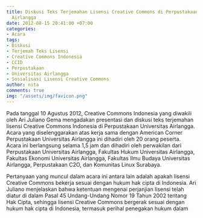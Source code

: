 ```yaml
---
title: Diskusi Teks Terjemahan Lisensi Creative Commons di Perpustakaan Universitas
  Airlangga
date: 2012-08-15 20:41:00 +07:00
categories:
- Acara
tags:
- Diskusi
- Terjemah Teks Lisensi
- Creative Commons Indonesia
- CCID
- Perpustakaan
- Universitas Airlangga
- Sosialisasi Lisensi Creative Commons
author: nita
comments: true
img: "/assets/img/favicon.png"
---
```


Pada tanggal 10 Agustus 2012, Creative Commons Indonesia yang diwakili oleh Ari Juliano Gema mengadakan presentasi dan diskusi teks terjemahan lisensi Creative Commons Indonesia di Perpustakaan Universitas Airlangga. Acara yang diselenggarakan atas kerja sama dengan American Corner Perpustakaan Universitas Airlangga ini dihadiri oleh 20 orang peserta. Acara ini berlangsung selama 1,5 jam dan dihadiri oleh perwakilan dari Perpustakaan Universitas Airlangga, Fakultas Hukum Universitas Airlangga, Fakultas Ekonomi Universitas Airlangga, Fakultas Ilmu Budaya Universitas Airlangga, Perpustakaan C2O, dan Komunitas Linux Surabaya.

Pertanyaan yang muncul dalam acara ini antara lain adalah apakah lisensi Creative Commons bekerja sesuai dengan hukum hak cipta di Indonesia. Ari Juliano menjelaskan bahwa ketentuan mengenai perjanjian lisensi telah diatur di dalam Pasal 45 Undang-Undang Nomor 19 Tahun 2002 tentang Hak Cipta, sehingga lisensi Creative Commons bergerak sesuai dengan hukum hak cipta di Indonesia, termasuk perihal penegakan hukum dalam
